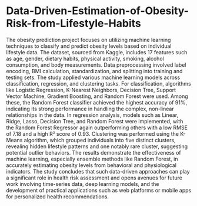 # Data-Driven-Estimation-of-Obesity-Risk-from-Lifestyle-Habits
The obesity prediction project focuses on utilizing machine learning techniques to classify and predict obesity levels based on individual lifestyle data. The dataset, sourced from Kaggle, includes 17 features such as age, gender, dietary habits, physical activity, smoking, alcohol consumption, and body measurements. Data preprocessing involved label encoding, BMI calculation, standardization, and splitting into training and testing sets. The study applied various machine learning models across classification, regression, and clustering tasks. For classification, algorithms like Logistic Regression, K-Nearest Neighbors, Decision Tree, Support Vector Machine, Gradient Boosting, and Random Forest were used. Among these, the Random Forest classifier achieved the highest accuracy of 91%, indicating its strong performance in handling the complex, non-linear relationships in the data. In regression analysis, models such as Linear, Ridge, Lasso, Decision Tree, and Random Forest were implemented, with the Random Forest Regressor again outperforming others with a low RMSE of 7.18 and a high R² score of 0.93. Clustering was performed using the K-Means algorithm, which grouped individuals into five distinct clusters, revealing hidden lifestyle patterns and one notably rare cluster, suggesting potential outlier behaviors. The results demonstrate the effectiveness of machine learning, especially ensemble methods like Random Forest, in accurately estimating obesity levels from behavioral and physiological indicators. The study concludes that such data-driven approaches can play a significant role in health risk assessment and opens avenues for future work involving time-series data, deep learning models, and the development of practical applications such as web platforms or mobile apps for personalized health recommendations.
